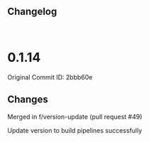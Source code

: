 ## Changelog

<br/>

# 0.1.14

Original Commit ID: 2bbb60e

## Changes
Merged in f&#x2F;version-update (pull request #49)

Update version to build pipelines successfully

